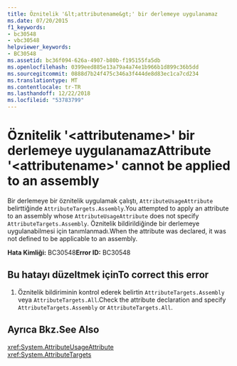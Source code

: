 ```yaml
---
title: Öznitelik '&lt;attributename&gt;' bir derlemeye uygulanamaz
ms.date: 07/20/2015
f1_keywords:
- bc30548
- vbc30548
helpviewer_keywords:
- BC30548
ms.assetid: bc36f094-626a-4907-b80b-f195155fa5db
ms.openlocfilehash: 0399eed885e13a79a4a74e1b966b1d899c36b5dd
ms.sourcegitcommit: 0888d7b24f475c346a3f444de8d83ec1ca7cd234
ms.translationtype: MT
ms.contentlocale: tr-TR
ms.lasthandoff: 12/22/2018
ms.locfileid: "53783799"
---
```

# <a name="attribute-ltattributenamegt-cannot-be-applied-to-an-assembly"></a><span data-ttu-id="8ad53-102">Öznitelik '&lt;attributename&gt;' bir derlemeye uygulanamaz</span><span class="sxs-lookup"><span data-stu-id="8ad53-102">Attribute '&lt;attributename&gt;' cannot be applied to an assembly</span></span>
<span data-ttu-id="8ad53-103">Bir derlemeye bir öznitelik uygulamak çalıştı, `AttributeUsageAttribute` belirttiğinde `AttributeTargets.Assembly`.</span><span class="sxs-lookup"><span data-stu-id="8ad53-103">You attempted to apply an attribute to an assembly whose `AttributeUsageAttribute` does not specify `AttributeTargets.Assembly`.</span></span> <span data-ttu-id="8ad53-104">Öznitelik bildirildiğinde bir derlemeye uygulanabilmesi için tanımlanmadı.</span><span class="sxs-lookup"><span data-stu-id="8ad53-104">When the attribute was declared, it was not defined to be applicable to an assembly.</span></span>  
  
 <span data-ttu-id="8ad53-105">**Hata Kimliği:** BC30548</span><span class="sxs-lookup"><span data-stu-id="8ad53-105">**Error ID:** BC30548</span></span>  
  
## <a name="to-correct-this-error"></a><span data-ttu-id="8ad53-106">Bu hatayı düzeltmek için</span><span class="sxs-lookup"><span data-stu-id="8ad53-106">To correct this error</span></span>  
  
1.  <span data-ttu-id="8ad53-107">Öznitelik bildiriminin kontrol ederek belirtin `AttributeTargets.Assembly` veya `AttributeTargets.All`.</span><span class="sxs-lookup"><span data-stu-id="8ad53-107">Check the attribute declaration and specify `AttributeTargets.Assembly` or `AttributeTargets.All`.</span></span>  
  
## <a name="see-also"></a><span data-ttu-id="8ad53-108">Ayrıca Bkz.</span><span class="sxs-lookup"><span data-stu-id="8ad53-108">See Also</span></span>  
 <xref:System.AttributeUsageAttribute>  
 <xref:System.AttributeTargets>
